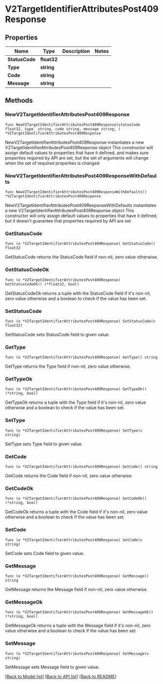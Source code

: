 # V2TargetIdentifierAttributesPost409Response

## Properties

Name | Type | Description | Notes
------------ | ------------- | ------------- | -------------
**StatusCode** | **float32** |  | 
**Type** | **string** |  | 
**Code** | **string** |  | 
**Message** | **string** |  | 

## Methods

### NewV2TargetIdentifierAttributesPost409Response

`func NewV2TargetIdentifierAttributesPost409Response(statusCode float32, type_ string, code string, message string, ) *V2TargetIdentifierAttributesPost409Response`

NewV2TargetIdentifierAttributesPost409Response instantiates a new V2TargetIdentifierAttributesPost409Response object
This constructor will assign default values to properties that have it defined,
and makes sure properties required by API are set, but the set of arguments
will change when the set of required properties is changed

### NewV2TargetIdentifierAttributesPost409ResponseWithDefaults

`func NewV2TargetIdentifierAttributesPost409ResponseWithDefaults() *V2TargetIdentifierAttributesPost409Response`

NewV2TargetIdentifierAttributesPost409ResponseWithDefaults instantiates a new V2TargetIdentifierAttributesPost409Response object
This constructor will only assign default values to properties that have it defined,
but it doesn't guarantee that properties required by API are set

### GetStatusCode

`func (o *V2TargetIdentifierAttributesPost409Response) GetStatusCode() float32`

GetStatusCode returns the StatusCode field if non-nil, zero value otherwise.

### GetStatusCodeOk

`func (o *V2TargetIdentifierAttributesPost409Response) GetStatusCodeOk() (*float32, bool)`

GetStatusCodeOk returns a tuple with the StatusCode field if it's non-nil, zero value otherwise
and a boolean to check if the value has been set.

### SetStatusCode

`func (o *V2TargetIdentifierAttributesPost409Response) SetStatusCode(v float32)`

SetStatusCode sets StatusCode field to given value.


### GetType

`func (o *V2TargetIdentifierAttributesPost409Response) GetType() string`

GetType returns the Type field if non-nil, zero value otherwise.

### GetTypeOk

`func (o *V2TargetIdentifierAttributesPost409Response) GetTypeOk() (*string, bool)`

GetTypeOk returns a tuple with the Type field if it's non-nil, zero value otherwise
and a boolean to check if the value has been set.

### SetType

`func (o *V2TargetIdentifierAttributesPost409Response) SetType(v string)`

SetType sets Type field to given value.


### GetCode

`func (o *V2TargetIdentifierAttributesPost409Response) GetCode() string`

GetCode returns the Code field if non-nil, zero value otherwise.

### GetCodeOk

`func (o *V2TargetIdentifierAttributesPost409Response) GetCodeOk() (*string, bool)`

GetCodeOk returns a tuple with the Code field if it's non-nil, zero value otherwise
and a boolean to check if the value has been set.

### SetCode

`func (o *V2TargetIdentifierAttributesPost409Response) SetCode(v string)`

SetCode sets Code field to given value.


### GetMessage

`func (o *V2TargetIdentifierAttributesPost409Response) GetMessage() string`

GetMessage returns the Message field if non-nil, zero value otherwise.

### GetMessageOk

`func (o *V2TargetIdentifierAttributesPost409Response) GetMessageOk() (*string, bool)`

GetMessageOk returns a tuple with the Message field if it's non-nil, zero value otherwise
and a boolean to check if the value has been set.

### SetMessage

`func (o *V2TargetIdentifierAttributesPost409Response) SetMessage(v string)`

SetMessage sets Message field to given value.



[[Back to Model list]](../README.md#documentation-for-models) [[Back to API list]](../README.md#documentation-for-api-endpoints) [[Back to README]](../README.md)


